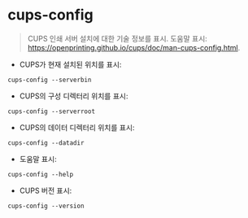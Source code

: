 # cups-config

> CUPS 인쇄 서버 설치에 대한 기술 정보를 표시.
> 도움말 표시: <https://openprinting.github.io/cups/doc/man-cups-config.html>.

- CUPS가 현재 설치된 위치를 표시:

`cups-config --serverbin`

- CUPS의 구성 디렉터리 위치를 표시:

`cups-config --serverroot`

- CUPS의 데이터 디렉터리 위치를 표시:

`cups-config --datadir`

- 도움말 표시:

`cups-config --help`

- CUPS 버전 표시:

`cups-config --version`
